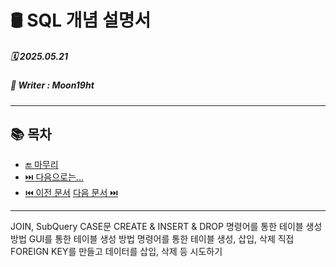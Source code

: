 # 🛢️ SQL 개념 설명서

##### 🗓️ 2025.05.21
##### 📝 Writer : Moon19ht

---

## 📚 목차

- [🔚 마무리](#-마무리)
- [⏭️ 다음으로는...](#️-다음으로는)
- [⏮️ 이전 문서](./0520%20Python정리.md) [다음 문서 ⏭️](./0526%20SQL정리.md)

---


JOIN, SubQuery
CASE문
CREATE & INSERT & DROP
    명령어를 통한 테이블 생성 방법
    GUI를 통한 테이블 생성 방법
    명령어를 통한 테이블 생성, 삽입, 삭제
    직접 FOREIGN KEY를 만들고 데이터를 삽입, 삭제 등 시도하기
